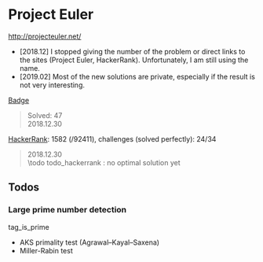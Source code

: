 # Project Euler
http://projecteuler.net/    
- [2018.12] I stopped giving the number of the problem or direct links to the sites (Project Euler, HackerRank). Unfortunately, I am still using the name.    
- [2019.02] Most of the new solutions are private, especially if the result is not very interesting.

[Badge](http://projecteuler.net/profile/landron.png)
> Solved: 47    
> 2018.12.30

[HackerRank](https://www.hackerrank.com/contests/projecteuler/challenges): 1582 (/92411), challenges (solved perfectly): 24/34
> 2018.12.30  
\todo todo_hackerrank : no optimal solution yet

## Todos

### Large prime number detection
tag_is_prime
- AKS primality test (Agrawal–Kayal–Saxena)
- Miller-Rabin test

